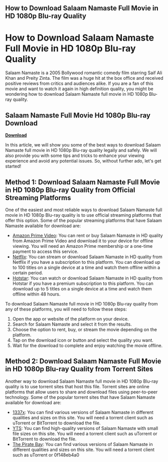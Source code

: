 ## How to Download Salaam Namaste Full Movie in HD 1080p Blu-ray Quality

  
# How to Download Salaam Namaste Full Movie in HD 1080p Blu-ray Quality
 
Salaam Namaste is a 2005 Bollywood romantic comedy film starring Saif Ali Khan and Preity Zinta. The film was a huge hit at the box office and received positive reviews from critics and audiences alike. If you are a fan of this movie and want to watch it again in high definition quality, you might be wondering how to download Salaam Namaste full movie in HD 1080p Blu-ray quality.
 
## Salaam Namaste Full Movie Hd 1080p Blu-ray Download


[**Download**](https://www.google.com/url?q=https%3A%2F%2Fshurll.com%2F2tK8MU&sa=D&sntz=1&usg=AOvVaw2DHsKIfXesGV1fvav-5zIq)

 
In this article, we will show you some of the best ways to download Salaam Namaste full movie in HD 1080p Blu-ray quality legally and safely. We will also provide you with some tips and tricks to enhance your viewing experience and avoid any potential issues. So, without further ado, let's get started!
 
## Method 1: Download Salaam Namaste Full Movie in HD 1080p Blu-ray Quality from Official Streaming Platforms
 
One of the easiest and most reliable ways to download Salaam Namaste full movie in HD 1080p Blu-ray quality is to use official streaming platforms that offer this option. Some of the popular streaming platforms that have Salaam Namaste available for download are:
 
- [Amazon Prime Video](https://www.amazon.com/Salaam-Namaste-Saif-Ali-Khan/dp/B000E6EJ9O): You can rent or buy Salaam Namaste in HD quality from Amazon Prime Video and download it to your device for offline viewing. You will need an Amazon Prime membership or a one-time payment to access this service.
- [Netflix](https://www.netflix.com/in/title/70044686): You can stream or download Salaam Namaste in HD quality from Netflix if you have a subscription to this platform. You can download up to 100 titles on a single device at a time and watch them offline within a certain period.
- [Hotstar](https://www.hotstar.com/in/movies/salaam-namaste/1000001397/watch): You can watch or download Salaam Namaste in HD quality from Hotstar if you have a premium subscription to this platform. You can download up to 5 titles on a single device at a time and watch them offline within 48 hours.

To download Salaam Namaste full movie in HD 1080p Blu-ray quality from any of these platforms, you will need to follow these steps:

1. Open the app or website of the platform on your device.
2. Search for Salaam Namaste and select it from the results.
3. Choose the option to rent, buy, or stream the movie depending on the platform.
4. Tap on the download icon or button and select the quality you want.
5. Wait for the download to complete and enjoy watching the movie offline.

## Method 2: Download Salaam Namaste Full Movie in HD 1080p Blu-ray Quality from Torrent Sites
 
Another way to download Salaam Namaste full movie in HD 1080p Blu-ray quality is to use torrent sites that host this file. Torrent sites are online platforms that allow users to share and download files using peer-to-peer technology. Some of the popular torrent sites that have Salaam Namaste available for download are:

- [1337x](https://1337x.to/movie/11867/Salaam-Namaste-2005/): You can find various versions of Salaam Namaste in different qualities and sizes on this site. You will need a torrent client such as uTorrent or BitTorrent to download the file.
- [YTS](https://yts.mx/movies/salaam-namaste-2005): You can find high-quality versions of Salaam Namaste with small file sizes on this site. You will need a torrent client such as uTorrent or BitTorrent to download the file.
- [The Pirate Bay](https://thepiratebay.org/description.php?id=3450634): You can find various versions of Salaam Namaste in different qualities and sizes on this site. You will need a torrent client such as uTorrent or 0f148eb4a0
